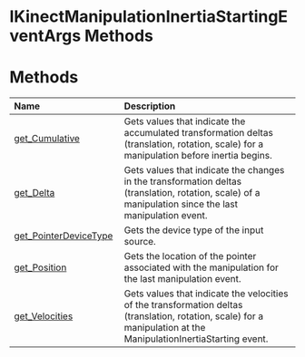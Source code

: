 IKinectManipulationInertiaStartingEventArgs Methods  
===================================================  

<span id="publicmethodsSection"></span>

Methods  
=======  

<table>
<colgroup>
<col width="30%" />
<col width="60%" />
</colgroup>
<thead>
<tr class="header">
<th align="left">Name</th>
<th align="left">Description</th>
</tr>
</thead>
<tbody>
<tr class="odd">
<td align="left"><a href="Methods/get_Cumulative_Method.md">get_Cumulative</a></td>
<td align="left">Gets values that indicate the accumulated transformation deltas (translation, rotation, scale) for a manipulation before inertia begins.</td>
</tr>
<tr class="even">
<td align="left"><a href="Methods/get_Delta_Method.md">get_Delta</a></td>
<td align="left">Gets values that indicate the changes in the transformation deltas (translation, rotation, scale) of a manipulation since the last manipulation event.</td>
</tr>
<tr class="odd">
<td align="left"><a href="Methods/get_PointerDeviceType_Method.md">get_PointerDeviceType</a></td>
<td align="left">Gets the device type of the input source.</td>
</tr>
<tr class="even">
<td align="left"><a href="Methods/get_Position_Method.md">get_Position</a></td>
<td align="left">Gets the location of the pointer associated with the manipulation for the last manipulation event.</td>
</tr>
<tr class="odd">
<td align="left"><a href="Methods/get_Velocities_Method.md">get_Velocities</a></td>
<td align="left">Gets values that indicate the velocities of the transformation deltas (translation, rotation, scale) for a manipulation at the ManipulationInertiaStarting event.</td>
</tr>
</tbody>
</table>



<!--Please do not edit the data in the comment block below.-->
<!--
TOCTitle : IKinectManipulationInertiaStartingEventArgs Methods
RLTitle : IKinectManipulationInertiaStartingEventArgs Methods
KeywordK : IKinectManipulationInertiaStartingEventArgs interface, methods
KeywordA : Methods.T:Microsoft.Kinect.kinect.IKinectManipulationInertiaStartingEventArgs
AssetID : Methods.T:Microsoft.Kinect.kinect.IKinectManipulationInertiaStartingEventArgs
Locale : en-us
CommunityContent : 1
TargetOS : Windows
TopicType : kbSyntax
DocSet : K4Wv2
ProjType : K4Wv2Proj
Technology : Kinect for Windows
Product : Kinect for Windows SDK v2
productversion : 20
-->
